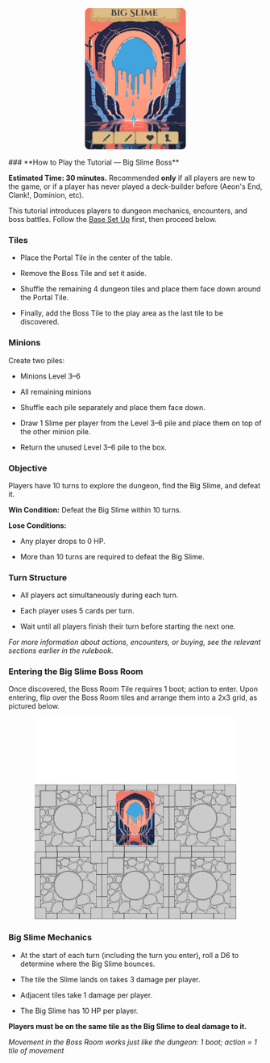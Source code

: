 
<p align="center">
  <img src="cbigslime.png" alt="Big Slime Boss" width="200" />
</p>
### **How to Play the Tutorial — Big Slime Boss** 

**Estimated Time: 30 minutes.** Recommended **only** if all players are new to the game, or if a player has never played a deck-builder before (Aeon's End, Clank!, Dominion, etc).

This tutorial introduces players to dungeon mechanics, encounters, and boss battles. Follow the [Base Set Up](http://127.0.0.1:8000/base-setup.html) first, then proceed below.

### **Tiles**
- Place the Portal Tile in the center of the table.

- Remove the Boss Tile and set it aside.

- Shuffle the remaining 4 dungeon tiles and place them face down around the Portal Tile.

- Finally, add the Boss Tile to the play area as the last tile to be discovered.

### **Minions**
Create two piles:

- Minions Level 3–6

- All remaining minions

- Shuffle each pile separately and place them face down.

- Draw 1 Slime per player from the Level 3–6 pile and place them on top of the other minion pile.

- Return the unused Level 3–6 pile to the box.

### **Objective**
Players have 10 turns to explore the dungeon, find the Big Slime, and defeat it.

**Win Condition:** Defeat the Big Slime within 10 turns.

**Lose Conditions:**

- Any player drops to 0 HP.

- More than 10 turns are required to defeat the Big Slime.

### **Turn Structure**
- All players act simultaneously during each turn.

- Each player uses 5 cards per turn.

- Wait until all players finish their turn before starting the next one.

*For more information about actions, encounters, or buying, see the relevant sections earlier in the rulebook.*

### **Entering the Big Slime Boss Room**
Once discovered, the Boss Room Tile requires 1 boot; action to enter. Upon entering, flip over the Boss Room tiles and arrange them into a 2x3 grid, as pictured below. <p align="center">
  <img src="brbigslime.png" alt="Description" width="400" />
</p>


### **Big Slime Mechanics**
- At the start of each turn (including the turn you enter), roll a D6 to determine where the Big Slime bounces.

- The tile the Slime lands on takes 3 damage per player.

- Adjacent tiles take 1 damage per player.

- The Big Slime has 10 HP per player.

**Players must be on the same tile as the Big Slime to deal damage to it.**

*Movement in the Boss Room works just like the dungeon: 1 boot; action = 1 tile of movement*
